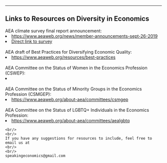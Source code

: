 
---

<!--
layout: page
title: Resources
description: Resources on diversity in economics
---
-->

<!--[click here for the most recent version of the paper]({{ BASE_PATH}}/pages/working_papers/sample-working-paper.pdf)-->


<!-- Note: this is how to write a comment in HTML. Everything in here won't show up on your webpage.-->

<!--
To increase the size of the title, use fewer # in front of the paper title.
To decrease the size of the title, use more #. 
To remove the italics, remove the * before and after the description
To remove the underline from the title, remove the <u> tags (<u> and </u>)
-->



<html lang="en">
  <head>
    <meta charset="utf-8">
    <meta name="description" content="Links to resources on diversity in economics">
  
  </head>

        

<div class="page-header">
  <h2>Links to Resources on Diversity in Economics </h2>
</div>

<div class="row-fluid">
  <div class="span12">
    AEA climate survey final report announcement:
    <li><a href="https://www.aeaweb.org/news/member-announcements-sept-26-2019">https://www.aeaweb.org/news/member-announcements-sept-26-2019</a></li>

 <li><a href="https://www.aeaweb.org/resources/member-docs/final-climate-survey-results-sept-2019">Direct link to survey</a></li>
<br/>
AEA draft of Best Practices for Diversifying Economic Quality: <li><a href="https://www.aeaweb.org/resources/best-practices">https://www.aeaweb.org/resources/best-practices</a></li>

<br/>
AEA Committee on the Status of Women in the Economics Profession (CSWEP):
<li><a href="https://www.aeaweb.org/about-aea/committees/cswep"><https://www.aeaweb.org/about-aea/committees/cswep></a></li>

<br/>
AEA Committee on the Status of Minority Groups in the Economics Profession (CSMGEP):
<li><a href="https://www.aeaweb.org/about-aea/committees/csmgep">https://www.aeaweb.org/about-aea/committees/csmgep</a></li>

<br/>
AEA Committee on the Status of LGBTQ+ Individuals in the Economics Profession:
<li><a href="https://www.aeaweb.org/about-aea/committees/aealgbtq">https://www.aeaweb.org/about-aea/committees/aealgbtq</a></li>

	

    <br/>
    <br/>
    If you have any suggestions for resources to include, feel free to email us at
    <br/>
    <br/>
    speakingeconomics@gmail.com

  </div>
</div>


<br/>
<br/>
<br/>

     
  <span id="lastModified"></span>

  

    
</html>